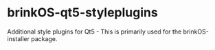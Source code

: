 # brinkOS-qt5-styleplugins

Additional style plugins for Qt5 - This is primarily used for the brinkOS-installer package.
